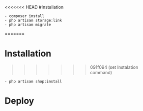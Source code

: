 <<<<<<< HEAD
#Installation

    - composer install
    - php artisan storage:link
    - php artisan migrate
=======
# Installation
>>>>>>> 091f094 (set Instalation command)

    - php artisan shop:install

# Deploy
